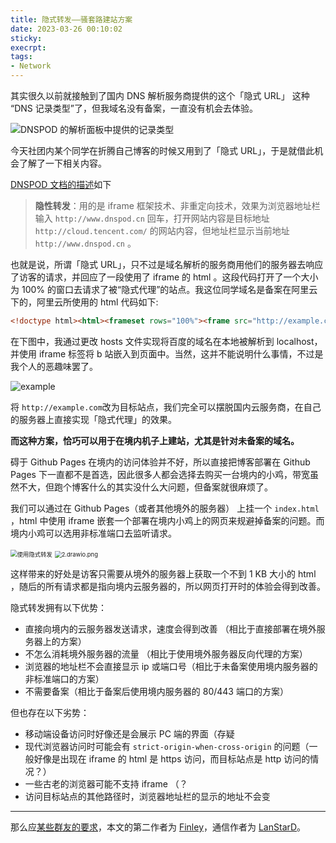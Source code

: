 ```yaml
---
title: 隐式转发——骚套路建站方案
date: 2023-03-26 00:10:02
sticky:
execrpt:
tags:
- Network
---
```


其实很久以前就接触到了国内 DNS 解析服务商提供的这个「隐式 URL」 这种 “DNS 记录类型”了，但我域名没有备案，一直没有机会去体验。

![DNSPOD 的解析面板中提供的记录类型](https://static.031130.xyz/uploads/2024/08/12/641f1e2cd8809.webp)

今天社团内某个同学在折腾自己博客的时候又用到了「隐式 URL」，于是就借此机会了解了一下相关内容。

[DNSPOD 文档的描述](https://docs.dnspod.cn/dns/help-redirect-url/)如下

> **隐性转发**：用的是 iframe 框架技术、非重定向技术，效果为浏览器地址栏输入 `http://www.dnspod.cn` 回车，打开网站内容是目标地址 `http://cloud.tencent.com/` 的网站内容，但地址栏显示当前地址 `http://www.dnspod.cn` 。

也就是说，所谓「隐式 URL」，只不过是域名解析的服务商用他们的服务器去响应了访客的请求，并回应了一段使用了 iframe 的 html 。这段代码打开了一个大小为 100% 的窗口去请求了被“隐式代理”的站点。我这位同学域名是备案在阿里云下的，阿里云所使用的 html 代码如下:

```html
<!doctype html><html><frameset rows="100%"><frame src="http://example.com"><noframes><a href="http://example.com">Click here</a></noframes></frameset></html>
```

在下图中，我通过更改 hosts 文件实现将百度的域名在本地被解析到 localhost，并使用 iframe 标签将 b 站嵌入到页面中。当然，这并不能说明什么事情，不过是我个人的恶趣味罢了。

![example](https://static.031130.xyz/uploads/2024/08/12/641f2272ab7fb.webp)

将 `http://example.com`改为目标站点，我们完全可以摆脱国内云服务商，在自己的服务器上直接实现「隐式代理」的效果。

**而这种方案，恰巧可以用于在境内机子上建站，尤其是针对未备案的域名。**

碍于 Github Pages 在境内的访问体验并不好，所以直接把博客部署在 Github Pages 下一直都不是首选，因此很多人都会选择去购买一台境内的小鸡，带宽虽然不大，但跑个博客什么的其实没什么大问题，但备案就很麻烦了。

我们可以通过在 Github Pages（或者其他境外的服务器） 上挂一个 `index.html` ，html 中使用 iframe 嵌套一个部署在境内小鸡上的网页来规避掉备案的问题。而境内小鸡可以选用非标准端口去监听请求。

<img src="https://static.031130.xyz/uploads/2024/08/12/642014b05bb43.webp" alt="使用隐式转发" style="zoom:67%;" />

<img src="https://static.031130.xyz/uploads/2024/08/12/642014519ce2a.webp" alt="2.drawio.png" style="zoom:67%;" />

这样带来的好处是访客只需要从境外的服务器上获取一个不到 1 KB 大小的 html ，随后的所有请求都是指向境内云服务器的，所以网页打开时的体验会得到改善。

隐式转发拥有以下优势：

- 直接向境内的云服务器发送请求，速度会得到改善 （相比于直接部署在境外服务器上的方案）
- 不怎么消耗境外服务器的流量 （相比于使用境外服务器反向代理的方案）
- 浏览器的地址栏不会直接显示 ip 或端口号（相比于未备案使用境内服务器的非标准端口的方案）
- 不需要备案（相比于备案后使用境内服务器的 80/443 端口的方案）

但也存在以下劣势：

- 移动端设备访问时好像还是会展示 PC 端的界面（存疑
- 现代浏览器访问时可能会有 `strict-origin-when-cross-origin` 的问题（一般好像是出现在 iframe 的 html 是 https 访问，而目标站点是 http 访问的情况？）
- 一些古老的浏览器可能不支持 iframe （？
- 访问目标站点的其他路径时，浏览器地址栏的显示的地址不会变

***

那么应[某些群友的要求](https://static.031130.xyz/uploads/2024/08/12/64201607999e3.webp)，本文的第二作者为 [Finley](https://blog.f1nley.xyz)，通信作者为 [LanStarD](https://blog.chordvers.com/)。

